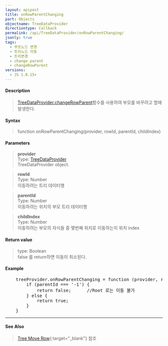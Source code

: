 ```yaml
---
layout: apipost
title: onRowParentChanging
part: Objects
objectname: TreeDataProvider
directiontype: Callback
permalink: /api/TreeDataProvider/onRowParentChanging/
jsonly: true
tags:
  - 부모노드 변경
  - 트리노드 이동
  - 트리변경
  - change parent
  - changeRowParent
versions:
  - JS 1.0.15+
---
```



#### Description

> [TreeDataProvider.changeRowParent](/api/TreeDataProvider/changeRowParent/)함수를 사용하여 부모를 바꾸려고 할때 발생한다. 

#### Syntax

> function onRowParentChanging(provider, rowId, parentId, childIndex)  

#### Parameters

> **provider**  
> Type: [TreeDataProvider](/api/TreeDataProvider/)  
> TreeDataProvider object.   

> **rowId**    
> Type: Number    
> 이동하려는 트리 데이터행   

> **parentId**    
> Type: Number    
> 이동하려는 위치의 부모 트리 데이터행       

> **childIndex**    
> Type: Number    
> 이동하려는 부모의 자식들 중 몇번째 위치로 이동하는지 위치 index  

#### Return value

> type: Boolean  
> false 를 return하면 이동이 취소된다.  

#### Example

<pre class="prettyprint">
    treeProvider.onRowParentChanging = function (provider, rowId, parentId, childIndex)  {
        if (parentId === '-1') {
            return false;      //Root 로는 이동 불가
        } else {
            return true;
        }
    }
</pre>

---
#### See Also

> [Tree Move Row](http://demo.realgrid.net/Demo/TreeMoveRow){:target="_blank"} 참조   